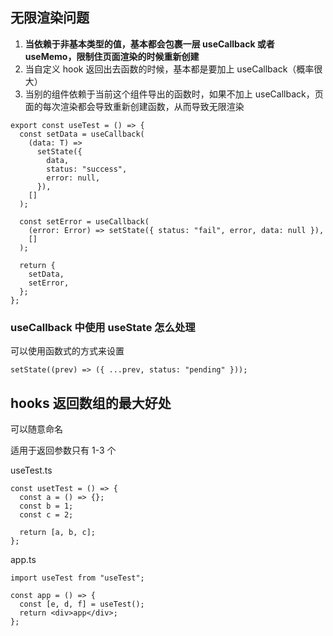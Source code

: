 ## 无限渲染问题

1. **当依赖于非基本类型的值，基本都会包裹一层 useCallback 或者 useMemo，限制住页面渲染的时候重新创建**
2. 当自定义 hook 返回出去函数的时候，基本都是要加上 useCallback（概率很大）
3. 当别的组件依赖于当前这个组件导出的函数时，如果不加上 useCallback，页面的每次渲染都会导致重新创建函数，从而导致无限渲染

```typescriptreact
export const useTest = () => {
  const setData = useCallback(
    (data: T) =>
      setState({
        data,
        status: "success",
        error: null,
      }),
    []
  );

  const setError = useCallback(
    (error: Error) => setState({ status: "fail", error, data: null }),
    []
  );

  return {
    setData,
    setError,
  };
};
```

### useCallback 中使用 useState 怎么处理

可以使用函数式的方式来设置

```typescriptreact
setState((prev) => ({ ...prev, status: "pending" }));
```

## hooks 返回数组的最大好处

可以随意命名

适用于返回参数只有 1-3 个

useTest.ts

```typescriptreact
const usetTest = () => {
  const a = () => {};
  const b = 1;
  const c = 2;

  return [a, b, c];
};
```

app.ts

```typescriptreact
import useTest from "useTest";

const app = () => {
  const [e, d, f] = useTest();
  return <div>app</div>;
};
```
